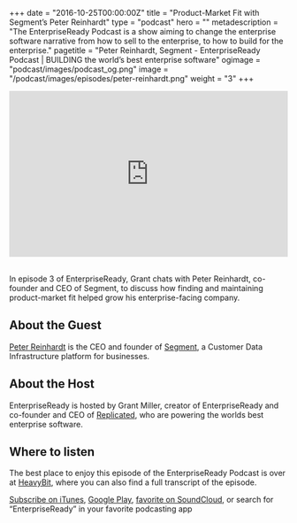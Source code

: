 +++
date = "2016-10-25T00:00:00Z"
title = "Product-Market Fit with Segment’s Peter Reinhardt"
type = "podcast"
hero = ""
metadescription = "The EnterpriseReady Podcast is a show aiming to change the enterprise software narrative from how to sell to the enterprise, to how to build for the enterprise."
pagetitle = "Peter Reinhardt, Segment - EnterpriseReady Podcast | BUILDING the world’s best enterprise software"
ogimage = "podcast/images/podcast_og.png"
image = "/podcast/images/episodes/peter-reinhardt.png"
weight = "3"
+++

<iframe width="100%" height="300" scrolling="no" frameborder="no" allow="autoplay" src="https://w.soundcloud.com/player/?url=https%3A//api.soundcloud.com/tracks/526840911&color=%23ee5042&auto_play=false&hide_related=false&show_comments=true&show_user=true&show_reposts=false&show_teaser=true&visual=true"></iframe>

\
In episode 3 of EnterpriseReady, Grant chats with Peter Reinhardt, co-founder and CEO of Segment, to discuss how finding and maintaining product-market fit helped grow his enterprise-facing company.

## About the Guest 

[Peter Reinhardt](https://twitter.com/reinpk) is the CEO and founder of [Segment](https://segment.com/), a Customer Data Infrastructure platform for businesses.

## About the Host

EnterpriseReady is hosted by Grant Miller, creator of EnterpriseReady and co-founder and CEO of [Replicated](https://www.replicated.com), who are powering the worlds best enterprise software.

## Where to listen

The best place to enjoy this episode of the EnterpriseReady Podcast is over at [HeavyBit](https://www.heavybit.com/library/podcasts/enterpriseready/ep-3-product-market-fit-with-segments-peter-reinhardt/), where you can also find a full transcript of the episode.

[Subscribe on iTunes](https://podcasts.apple.com/us/podcast/enterpriseready/id1437951282), [Google Play](https://play.google.com/music/listen?u=0#/ps/Iq3uifjva44tdvm2orhu4apvjtu), [favorite on SoundCloud](https://soundcloud.com/heavybit/sets/enterpriseready), or search for “EnterpriseReady” in your favorite podcasting app
